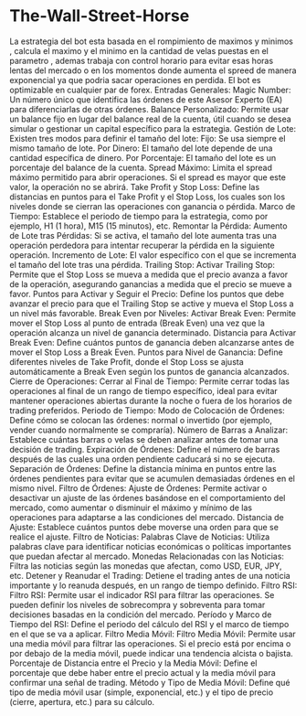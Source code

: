 # The-Wall-Street-Horse
La estrategia del bot esta basada en el rompimiento de maximos y minimos , calcula el maximo y el minimo en la cantidad de velas puestas en el parametro , ademas trabaja con control horario para evitar esas horas lentas del mercado o en los momentos donde aumenta el spreed de manera exponencial ya que podria sacar operaciones en perdida.
El bot es optimizable en cualquier par de forex.
Entradas Generales:
Magic Number: Un número único que identifica las órdenes de este Asesor Experto (EA) para diferenciarlas de otras órdenes.
Balance Personalizado: Permite usar un balance fijo en lugar del balance real de la cuenta, útil cuando se desea simular o gestionar un capital específico para la estrategia.
Gestión de Lote: Existen tres modos para definir el tamaño del lote:
Fijo: Se usa siempre el mismo tamaño de lote.
Por Dinero: El tamaño del lote depende de una cantidad específica de dinero.
Por Porcentaje: El tamaño del lote es un porcentaje del balance de la cuenta.
Spread Máximo: Limita el spread máximo permitido para abrir operaciones. Si el spread es mayor que este valor, la operación no se abrirá.
Take Profit y Stop Loss: Define las distancias en puntos para el Take Profit y el Stop Loss, los cuales son los niveles donde se cierran las operaciones con ganancia o pérdida.
Marco de Tiempo: Establece el periodo de tiempo para la estrategia, como por ejemplo, H1 (1 hora), M15 (15 minutos), etc.
Remontar la Pérdida:
Aumento de Lote tras Pérdidas: Si se activa, el tamaño del lote aumenta tras una operación perdedora para intentar recuperar la pérdida en la siguiente operación.
Incremento de Lote: El valor específico con el que se incrementa el tamaño del lote tras una pérdida.
Trailing Stop:
Activar Trailing Stop: Permite que el Stop Loss se mueva a medida que el precio avanza a favor de la operación, asegurando ganancias a medida que el precio se mueve a favor.
Puntos para Activar y Seguir el Precio: Define los puntos que debe avanzar el precio para que el Trailing Stop se active y mueva el Stop Loss a un nivel más favorable.
Break Even por Niveles:
Activar Break Even: Permite mover el Stop Loss al punto de entrada (Break Even) una vez que la operación alcanza un nivel de ganancia determinado.
Distancia para Activar Break Even: Define cuántos puntos de ganancia deben alcanzarse antes de mover el Stop Loss a Break Even.
Puntos para Nivel de Ganancia: Define diferentes niveles de Take Profit, donde el Stop Loss se ajusta automáticamente a Break Even según los puntos de ganancia alcanzados.
Cierre de Operaciones:
Cerrar al Final de Tiempo: Permite cerrar todas las operaciones al final de un rango de tiempo específico, ideal para evitar mantener operaciones abiertas durante la noche o fuera de los horarios de trading preferidos.
Periodo de Tiempo:
Modo de Colocación de Órdenes: Define cómo se colocan las órdenes: normal o invertido (por ejemplo, vender cuando normalmente se compraría).
Número de Barras a Analizar: Establece cuántas barras o velas se deben analizar antes de tomar una decisión de trading.
Expiración de Órdenes: Define el número de barras después de las cuales una orden pendiente caducará si no se ejecuta.
Separación de Órdenes: Define la distancia mínima en puntos entre las órdenes pendientes para evitar que se acumulen demasiadas órdenes en el mismo nivel.
Filtro de Órdenes:
Ajuste de Órdenes: Permite activar o desactivar un ajuste de las órdenes basándose en el comportamiento del mercado, como aumentar o disminuir el máximo y mínimo de las operaciones para adaptarse a las condiciones del mercado.
Distancia de Ajuste: Establece cuántos puntos debe moverse una orden para que se realice el ajuste.
Filtro de Noticias:
Palabras Clave de Noticias: Utiliza palabras clave para identificar noticias económicas o políticas importantes que puedan afectar al mercado.
Monedas Relacionadas con las Noticias: Filtra las noticias según las monedas que afectan, como USD, EUR, JPY, etc.
Detener y Reanudar el Trading: Detiene el trading antes de una noticia importante y lo reanuda después, en un rango de tiempo definido.
Filtro RSI:
Filtro RSI: Permite usar el indicador RSI para filtrar las operaciones. Se pueden definir los niveles de sobrecompra y sobreventa para tomar decisiones basadas en la condición del mercado.
Período y Marco de Tiempo del RSI: Define el periodo del cálculo del RSI y el marco de tiempo en el que se va a aplicar.
Filtro Media Móvil:
Filtro Media Móvil: Permite usar una media móvil para filtrar las operaciones. Si el precio está por encima o por debajo de la media móvil, puede indicar una tendencia alcista o bajista.
Porcentaje de Distancia entre el Precio y la Media Móvil: Define el porcentaje que debe haber entre el precio actual y la media móvil para confirmar una señal de trading.
Método y Tipo de Media Móvil: Define qué tipo de media móvil usar (simple, exponencial, etc.) y el tipo de precio (cierre, apertura, etc.) para su cálculo.
